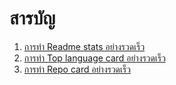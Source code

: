 # สารบัญ
1. [การทำ Readme stats อย่างรวดเร็ว](/เพิ่มเติม/1-การทำReadme_stats.md)
2. [การทำ Top language card อย่างรวดเร็ว](/เพิ่มเติม/2-การทำTop_language_card.md)
3. [การทำ Repo card อย่างรวดเร็ว](/เพิ่มเติม/3-การทำ_Repo_card.md)

